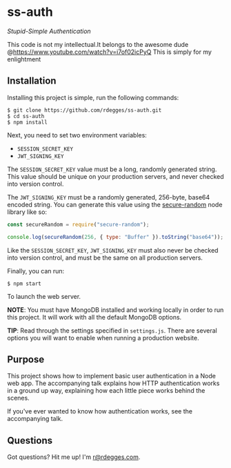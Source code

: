 # ss-auth

*Stupid-Simple Authentication*

This code is not my intellectual.It belongs to the awesome dude @https://www.youtube.com/watch?v=i7of02icPyQ
This is simply for my enlightment


## Installation

Installing this project is simple, run the following commands:

```console
$ git clone https://github.com/rdegges/ss-auth.git
$ cd ss-auth
$ npm install
```

Next, you need to set two environment variables:

- `SESSION_SECRET_KEY`
- `JWT_SIGNING_KEY`

The `SESSION_SECRET_KEY` value must be a long, randomly generated string.  This
value should be unique on your production servers, and never checked into
version control.

The `JWT_SIGNING_KEY` must be a randomly generated, 256-byte, base64 encoded
string.  You can generate this value using the [secure-random][] node library
like so:

```javascript
const secureRandom = require("secure-random");

console.log(secureRandom(256, { type: "Buffer" }).toString("base64"));
```

Like the `SESSION_SECRET_KEY`, `JWT_SIGNING_KEY` must also never be checked into
version control, and must be the same on all production servers.

Finally, you can run:

```console
$ npm start
```

To launch the web server.

**NOTE**: You must have MongoDB installed and working locally in order to run
this project.  It will work with all the default MongoDB options.

**TIP**: Read through the settings specified in `settings.js`.  There are
several options you will want to enable when running a production website.


## Purpose

This project shows how to implement basic user authentication in a Node web app.
The accompanying talk explains how HTTP authentication works in a ground up way,
explaining how each little piece works behind the scenes.

If you've ever wanted to know how authentication works, see the accompanying
talk.


## Questions

Got questions?  Hit me up!  I'm [r@rdegges.com](mailto:r@rdegges.com).


  [secure-random]: https://www.npmjs.com/package/secure-random "Secure Random on NPM"
